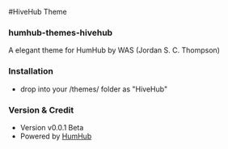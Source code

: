 #HiveHub Theme
### humhub-themes-hivehub
A elegant theme for HumHub by WAS (Jordan S. C. Thompson)

### Installation

- drop into your /themes/ folder as "HiveHub"

### Version & Credit

- Version v0.0.1 Beta
- Powered by <a href="http://humhub.org/">HumHub</a>
